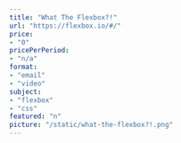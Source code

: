 ```yaml
---
title: "What The Flexbox?!"
url: "https://flexbox.io/#/"
price: 
- "0"
pricePerPeriod: 
- "n/a"
format: 
- "email"
- "video"
subject: 
- "flexbox"
- "css"
featured: "n"
picture: "/static/what-the-flexbox?!.png"
---
```

